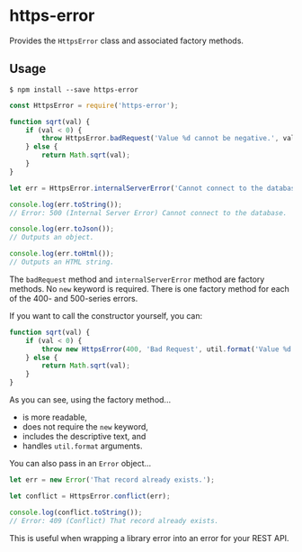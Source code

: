 # https-error

Provides the `HttpsError` class and associated factory methods.

## Usage

```
$ npm install --save https-error
```

```javascript
const HttpsError = require('https-error');

function sqrt(val) {
	if (val < 0) {
	    throw HttpsError.badRequest('Value %d cannot be negative.', val);
	} else {
	    return Math.sqrt(val);
    }
}

let err = HttpsError.internalServerError('Cannot connect to the database.');

console.log(err.toString());
// Error: 500 (Internal Server Error) Cannot connect to the database.

console.log(err.toJson());
// Outputs an object.

console.log(err.toHtml());
// Outputs an HTML string.
```

The `badRequest` method and `internalServerError` method are factory methods. No `new` keyword is required. There is one factory method for each of the 400- and 500-series errors.

If you want to call the constructor yourself, you can:

```javascript
function sqrt(val) {
	if (val < 0) {
	    throw new HttpsError(400, 'Bad Request', util.format('Value %d cannot be negative.', val));
	} else {
	    return Math.sqrt(val);
    }
}
```

As you can see, using the factory method...

- is more readable,
- does not require the `new` keyword,
- includes the descriptive text, and
- handles `util.format` arguments.

You can also pass in an `Error` object...

```javascript
let err = new Error('That record already exists.');

let conflict = HttpsError.conflict(err);

console.log(conflict.toString());
// Error: 409 (Conflict) That record already exists.
```

This is useful when wrapping a library error into an error for your REST API.
